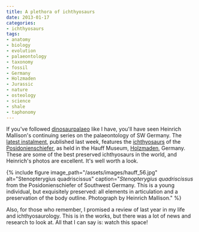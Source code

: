 ```yaml
---
title: A plethora of ichthyosaurs
date: 2013-01-17
categories:
- ichthyosaurs
tags:
- anatomy
- biology
- evolution
- palaeontology
- taxonomy
- fossil
- Germany
- Holzmaden
- Jurassic
- nature
- osteology
- science
- shale
- taphonomy
---
```


If you've followed
[dinosaurpalaeo](http://dinosaurpalaeo.wordpress.com "dinosaurpalaeo blog")
like I have, you'll have seen Heinrich Mallison's continuing series on
the palaeontology of SW Germany. The [latest
instalment](http://dinosaurpalaeo.wordpress.com/2013/01/12/palaeontology-of-sw-germany-3-1-11-hauff-ichthyosaurs/ "dinosaurpalaeo– Palaeontology of SW Germany 3.1.11: Hauff ichthyosaurs"),
published last week, features the
[ichthyosaurs](http://en.wikipedia.org/wiki/Ichthyosaur "Ichthyosaur")
of the
[Posidonienschiefer](http://en.wikipedia.org/wiki/Posidonia_Shale "Posidonia Shale"),
as held in the Hauff Museum,
[Holzmaden](http://en.wikipedia.org/wiki/Holzmaden "Holzmaden"),
Germany. These are some of the best preserved ichthyosaurs in the world,
and Heinrich's photos are excellent. It's well worth a look.

{% include figure image_path="/assets/images/hauff_56.jpg" alt="Stenopterygius quadriscissus" caption="_Stenopterygius quadriscissus_ from the Posidonienschiefer of Southwest Germany. This is a young individual, but exquisitely preserved: all elements in articulation and a preservation of the body outline. Photograph by Heinrich Mallison." %}

Also, for those who remember, I promised a review of last year in my
life and ichthyosaurology. This is in the works, but there was a lot of
news and research to look at. All that I can say is: watch this space\!

